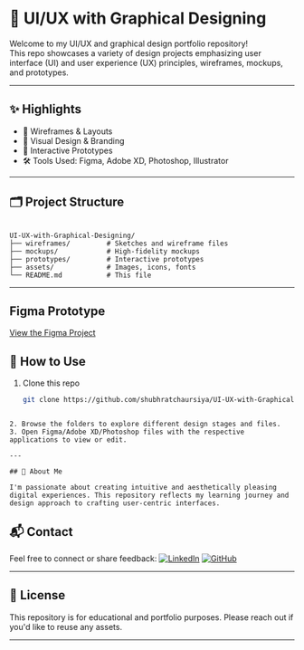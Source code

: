 # 🎨 UI/UX with Graphical Designing

Welcome to my UI/UX and graphical design portfolio repository!  
This repo showcases a variety of design projects emphasizing user interface (UI) and user experience (UX) principles, wireframes, mockups, and prototypes.

---

## ✨ Highlights

- 📐 Wireframes & Layouts  
- 🎨 Visual Design & Branding  
- 🧩 Interactive Prototypes  
- 🛠️ Tools Used: Figma, Adobe XD, Photoshop, Illustrator  

---

## 🗂️ Project Structure

```

UI-UX-with-Graphical-Designing/
├── wireframes/         # Sketches and wireframe files
├── mockups/            # High-fidelity mockups
├── prototypes/         # Interactive prototypes
├── assets/             # Images, icons, fonts
└── README.md           # This file

````

---
## Figma Prototype

[View the Figma Project](https://www.figma.com/proto/kdQAsZTuTzwO8ZqQacMuxL/My-Project?node-id=149-50&p=f&t=j3VNgJXapw2kAXWu-0&scaling=min-zoom&content-scaling=fixed&page-id=2%3A14&starting-point-node-id=149%3A50)

## 🚀 How to Use

1. Clone this repo  
   ```bash
   git clone https://github.com/shubhratchaursiya/UI-UX-with-Graphical-Designing.git
````

2. Browse the folders to explore different design stages and files.
3. Open Figma/Adobe XD/Photoshop files with the respective applications to view or edit.

---

## 🎯 About Me

I'm passionate about creating intuitive and aesthetically pleasing digital experiences. This repository reflects my learning journey and design approach to crafting user-centric interfaces.

````

## 📬 Contact

Feel free to connect or share feedback:
[![LinkedIn](https://img.shields.io/badge/LinkedIn-Profile-blue?logo=linkedin)](https://www.linkedin.com/in/shubhrat-chaursiya-819672354/)
[![GitHub](https://img.shields.io/badge/GitHub-Profile-black?logo=github)](https://github.com/shubhratchaursiya)

---

## 📄 License

This repository is for educational and portfolio purposes. Please reach out if you'd like to reuse any assets.

---
